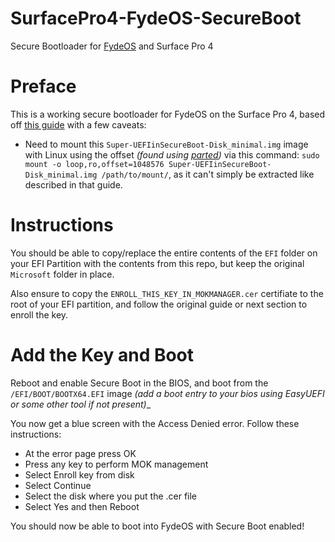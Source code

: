 # SurfacePro4-FydeOS-SecureBoot
Secure Bootloader for [FydeOS](https://fydeos.io/download/device/surface-pro4) and Surface Pro 4

# Preface
This is a working secure bootloader for FydeOS on the Surface Pro 4, based off [this guide](https://github.com/badstorm/surface-pro-7-opencore/blob/master/SecureBoot.With.Grub.md) with a few caveats:
- Need to mount this `Super-UEFIinSecureBoot-Disk_minimal.img` image with Linux using the offset _(found using [parted](https://askubuntu.com/a/236284))_ via this command: `sudo mount -o loop,ro,offset=1048576 Super-UEFIinSecureBoot-Disk_minimal.img /path/to/mount/`, as it can't simply be extracted like described in that guide.

# Instructions
You should be able to copy/replace the entire contents of the `EFI` folder on your EFI Partition with the contents from this repo, but keep the original `Microsoft` folder in place.

Also ensure to copy the `ENROLL_THIS_KEY_IN_MOKMANAGER.cer` certifiate to the root of your EFI partition, and follow the original guide or next section to enroll the key.

# Add the Key and Boot
Reboot and enable Secure Boot in the BIOS, and boot from the `/EFI/BOOT/BOOTX64.EFI` image _(add a boot entry to your bios using EasyUEFI or some other tool if not present)__

You now get a blue screen with the Access Denied error. Follow these instructions:

- At the error page press OK
- Press any key to perform MOK management
- Select Enroll key from disk
- Select Continue
- Select the disk where you put the .cer file
- Select Yes and then Reboot

You should now be able to boot into FydeOS with Secure Boot enabled!
